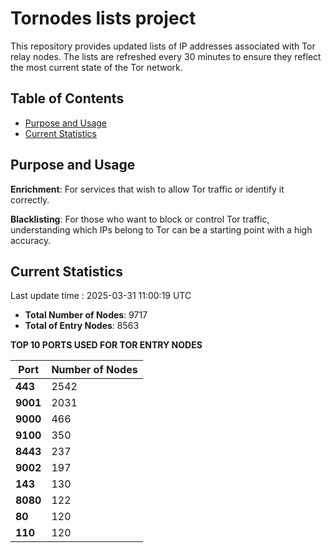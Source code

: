 # Tornodes lists project

This repository provides updated lists of IP addresses associated with Tor relay nodes. The lists are refreshed every 30 minutes to ensure they reflect the most current state of the Tor network.

## Table of Contents

- [Purpose and Usage](#purpose-and-usage)
- [Current Statistics](#current-statistics)


## Purpose and Usage

**Enrichment**: For services that wish to allow Tor traffic or identify it correctly.

**Blacklisting**: For those who want to block or control Tor traffic, understanding which IPs belong to Tor can be a starting point with a high accuracy.

## Current Statistics

Last update time : 2025-03-31 11:00:19 UTC

- **Total Number of Nodes**: 9717
- **Total of Entry Nodes**: 8563

**TOP 10 PORTS USED FOR TOR ENTRY NODES**

| **Port** | **Number of Nodes** |
|------|-----------------|
| **443**   | 2542  |
| **9001**   | 2031  |
| **9000**   | 466  |
| **9100**   | 350  |
| **8443**   | 237  |
| **9002**   | 197  |
| **143**   | 130  |
| **8080**   | 122  |
| **80**   | 120  |
| **110**   | 120  |

